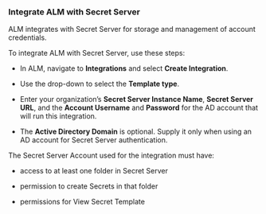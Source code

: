 ﻿[title]: # (Integrate ALM with Secret Server)
[tags]: # (Account Lifecycle Manager,ALM,)
[priority]: # (5410)

### Integrate ALM with Secret Server

ALM integrates with Secret Server for storage and management of account credentials.

To integrate ALM with Secret Server, use these steps:

* In ALM, navigate to **Integrations** and select **Create Integration**.

* Use the drop-down to select the **Template type**.

* Enter your organization’s **Secret Server Instance Name**, **Secret Server URL**, and the **Account Username** and **Password** for the AD account that will run this integration.

* The **Active Directory Domain** is optional. Supply it only when using an AD account for Secret Server authentication.

The Secret Server Account used for the integration must have:

* access to at least one folder in Secret Server

* permission to create Secrets in that folder

* permissions for View Secret Template

